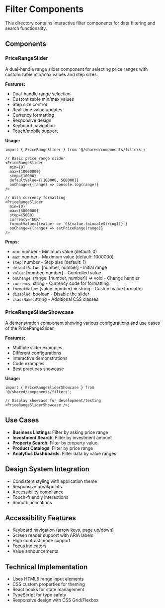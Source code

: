 # Filter Components

This directory contains interactive filter components for data filtering and search functionality.

## Components

### PriceRangeSlider

A dual-handle range slider component for selecting price ranges with customizable min/max values and step sizes.

**Features:**

- Dual-handle range selection
- Customizable min/max values
- Step size control
- Real-time value updates
- Currency formatting
- Responsive design
- Keyboard navigation
- Touch/mobile support

**Usage:**

```tsx
import { PriceRangeSlider } from '@/shared/components/filters';

// Basic price range slider
<PriceRangeSlider
  min={0}
  max={10000000}
  step={10000}
  defaultValue={[100000, 500000]}
  onChange={(range) => console.log(range)}
/>

// With currency formatting
<PriceRangeSlider
  min={0}
  max={5000000}
  step={5000}
  currency="EUR"
  formatValue={(value) => `€${value.toLocaleString()}`}
  onChange={(range) => setPriceRange(range)}
/>
```

**Props:**

- `min`: number - Minimum value (default: 0)
- `max`: number - Maximum value (default: 1000000)
- `step`: number - Step size (default: 1)
- `defaultValue`: [number, number] - Initial range
- `value`: [number, number] - Controlled value
- `onChange`: (range: [number, number]) => void - Change handler
- `currency`: string - Currency code for formatting
- `formatValue`: (value: number) => string - Custom value formatter
- `disabled`: boolean - Disable the slider
- `className`: string - Additional CSS classes

### PriceRangeSliderShowcase

A demonstration component showing various configurations and use cases of the PriceRangeSlider.

**Features:**

- Multiple slider examples
- Different configurations
- Interactive demonstrations
- Code examples
- Best practices showcase

**Usage:**

```tsx
import { PriceRangeSliderShowcase } from '@/shared/components/filters';

// Display showcase for development/testing
<PriceRangeSliderShowcase />;
```

## Use Cases

- **Business Listings**: Filter by asking price range
- **Investment Search**: Filter by investment amount
- **Property Search**: Filter by property value
- **Product Catalogs**: Filter by price range
- **Analytics Dashboards**: Filter data by value ranges

## Design System Integration

- Consistent styling with application theme
- Responsive breakpoints
- Accessibility compliance
- Touch-friendly interactions
- Smooth animations

## Accessibility Features

- Keyboard navigation (arrow keys, page up/down)
- Screen reader support with ARIA labels
- High contrast mode support
- Focus indicators
- Value announcements

## Technical Implementation

- Uses HTML5 range input elements
- CSS custom properties for theming
- React hooks for state management
- TypeScript for type safety
- Responsive design with CSS Grid/Flexbox
